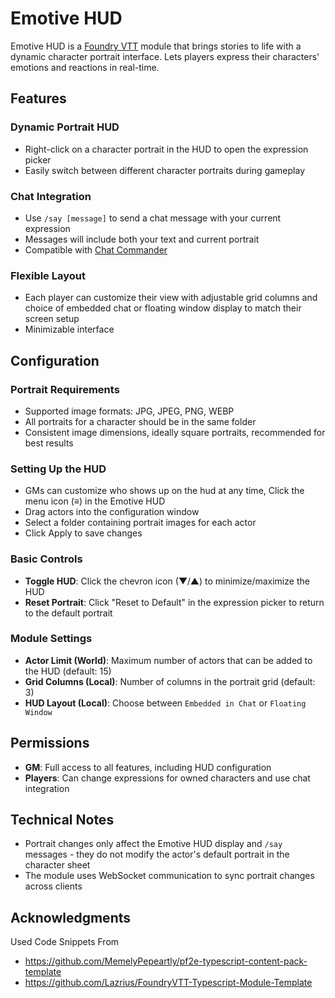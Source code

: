 # Emotive HUD

Emotive HUD is a [Foundry VTT](https://foundryvtt.com) module that brings stories to life with a dynamic character portrait interface. Lets players express their characters' emotions and reactions in real-time.

## Features

### Dynamic Portrait HUD

- Right-click on a character portrait in the HUD to open the expression picker
- Easily switch between different character portraits during gameplay

### Chat Integration

- Use `/say [message]` to send a chat message with your current expression
- Messages will include both your text and current portrait
- Compatible with [Chat Commander](https://foundryvtt.com/packages/_chatcommands/)

### Flexible Layout

- Each player can customize their view with adjustable grid columns and choice of embedded chat or floating window display to match their screen setup
- Minimizable interface 

## Configuration

### Portrait Requirements

- Supported image formats: JPG, JPEG, PNG, WEBP
- All portraits for a character should be in the same folder
- Consistent image dimensions, ideally square portraits, recommended for best results

### Setting Up the HUD

- GMs can customize who shows up on the hud at any time, Click the menu icon (≡) in the Emotive HUD
- Drag actors into the configuration window
- Select a folder containing portrait images for each actor
- Click Apply to save changes

### Basic Controls

- **Toggle HUD**: Click the chevron icon (▼/▲) to minimize/maximize the HUD
- **Reset Portrait**: Click "Reset to Default" in the expression picker to return to the default portrait

### Module Settings
- **Actor Limit (World)**: Maximum number of actors that can be added to the HUD (default: 15)
- **Grid Columns (Local)**: Number of columns in the portrait grid (default: 3)
- **HUD Layout (Local)**: Choose between `Embedded in Chat` or `Floating Window`

## Permissions

- **GM**: Full access to all features, including HUD configuration
- **Players**: Can change expressions for owned characters and use chat integration

## Technical Notes

- Portrait changes only affect the Emotive HUD display and `/say` messages - they do not modify the actor's default portrait in the character sheet
- The module uses WebSocket communication to sync portrait changes across clients

## Acknowledgments
Used Code Snippets From
- https://github.com/MemelyPepeartly/pf2e-typescript-content-pack-template
- https://github.com/Lazrius/FoundryVTT-Typescript-Module-Template
